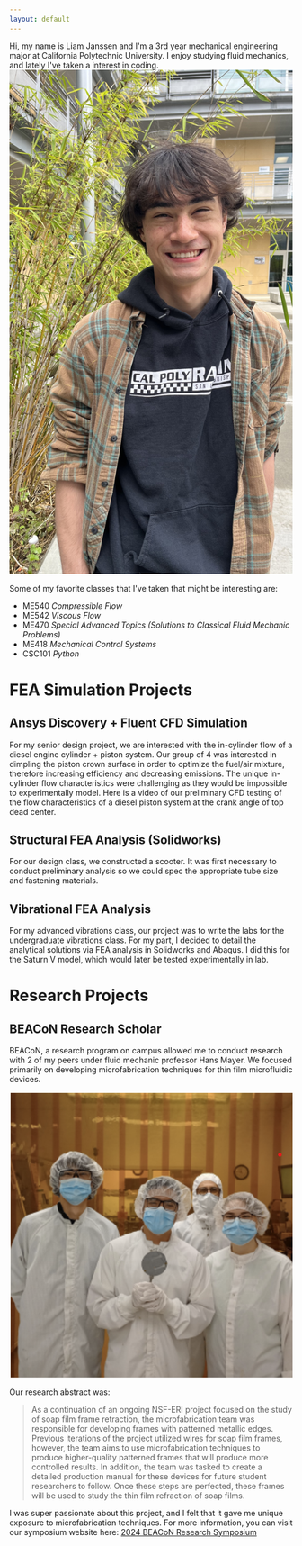 ```yaml
---
layout: default
---
```

Hi, my name is Liam Janssen and I'm a 3rd year mechanical engineering major at California Polytechnic University. I enjoy studying fluid mechanics, and lately I've taken a interest in coding.
![Octocat](https://raw.githubusercontent.com/lijansse/45s/master/assets/images/profile.jpg)

Some of my favorite classes that I've taken that might be interesting are:

* ME540 _Compressible Flow_
* ME542 _Viscous Flow_
* ME470 _Special Advanced Topics (Solutions to Classical Fluid Mechanic Problems)_
* ME418 _Mechanical Control Systems_
* CSC101 _Python_

# FEA Simulation Projects

## Ansys Discovery + Fluent CFD Simulation

For my senior design project, we are interested with the in-cylinder flow of a diesel engine cylinder + piston system. Our group of 4 was interested in dimpling the piston crown surface in order to optimize the fuel/air mixture, therefore increasing efficiency and decreasing emissions. The unique in-cylinder flow characteristics were challenging as they would be impossible to experimentally model.
Here is a video of our preliminary CFD testing of the flow characteristics of a diesel piston system at the crank angle of top dead center.

## Structural FEA Analysis (Solidworks)

For our design class, we constructed a scooter. It was first necessary to conduct preliminary analysis so we could spec the appropriate tube size and fastening materials.

## Vibrational FEA Analysis

For my advanced vibrations class, our project was to write the labs for the undergraduate vibrations class. For my part, I decided to detail the analytical solutions via FEA analysis in Solidworks and Abaqus. I did this for the Saturn V model, which would later be tested experimentally in lab.

# Research Projects

## BEACoN Research Scholar

BEACoN, a research program on campus allowed me to conduct research with 2 of my peers under fluid mechanic professor Hans Mayer. We focused primarily on developing microfabrication techniques for thin film microfluidic devices.

![Octocat](https://raw.githubusercontent.com/lijansse/45s/master/assets/images/Cleanroom)

Our research abstract was:
>As a continuation of an ongoing NSF-ERI project focused on the study of soap film frame retraction, the microfabrication team was responsible for developing frames with patterned metallic edges. Previous iterations of the project utilized wires for soap film frames, however, the team aims to use microfabrication techniques to produce higher-quality patterned frames that will produce more controlled results. In addition, the team was tasked to create a detailed production manual for these devices for future student researchers to follow. Once these steps are perfected, these frames will be used to study the thin film refraction of soap films.
>
I was super passionate about this project, and I felt that it gave me unique exposure to microfabrication techniques. For more information, you can visit our symposium website here: [2024 BEACoN Research Symposium](https://diversity.calpoly.edu/2024-beacon-research-symposium#Hans%20Mayer)

